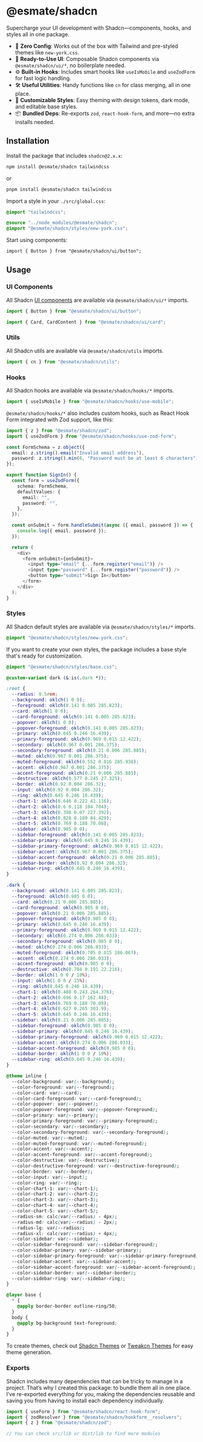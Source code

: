 # @esmate/shadcn

Supercharge your UI development with Shadcn—components, hooks, and styles all in one package.

- 🔧 **Zero Config**: Works out of the box with Tailwind and pre-styled themes like `new-york.css`.
- 🧩 **Ready-to-Use UI**: Composable Shadcn components via `@esmate/shadcn/ui/*`, no boilerplate needed.
- ⚙️ **Built-in Hooks**: Includes smart hooks like `useIsMobile` and `useZodForm` for fast logic handling.
- 🛠 **Useful Utilities**: Handy functions like `cn` for class merging, all in one place.
- 🎨 **Customizable Styles**: Easy theming with design tokens, dark mode, and editable base styles.
- 📦 **Bundled Deps**: Re-exports `zod`, `react-hook-form`, and more—no extra installs needed.

## Installation

Install the package that includes `shadcn@2.x.x`:

```sh
npm install @esmate/shadcn tailwindcss
```

or

```sh
pnpm install @esmate/shadcn tailwindcss
```

Import a style in your `./src/global.css`:

```css
@import "tailwindcss";

@source "../node_modules/@esmate/shadcn";
@import "@esmate/shadcn/styles/new-york.css";
```

Start using components:

```tsx
import { Button } from "@esmate/shadcn/ui/button";
```

## Usage

### UI Components

All Shadcn [UI components](https://ui.shadcn.com/docs/components/) are available via `@esmate/shadcn/ui/*` imports.

```typescript
import { Button } from "@esmate/shadcn/ui/button";

import { Card, CardContent } from "@esmate/shadcn/ui/card";
```

### Utils

All Shadcn utils are available via `@esmate/shadcn/utils` imports.

```typescript
import { cn } from "@esmate/shadcn/utils";
```

### Hooks

All Shadcn hooks are available via `@esmate/shadcn/hooks/*` imports.

```typescript
import { useIsMobile } from "@esmate/shadcn/hooks/use-mobile";
```

`@esmate/shadcn/hooks/*` also includes custom hooks, such as React Hook Form integrated with Zod support, like this:

```typescript
import { z } from "@esmate/shadcn/zod";
import { useZodForm } from "@esmate/shadcn/hooks/use-zod-form";

const FormSchema = z.object({
  email: z.string().email("Invalid email address"),
  password: z.string().min(6, "Password must be at least 6 characters"),
});

export function SignIn() {
  const form = useZodForm({
    schema: FormSchema,
    defaultValues: {
      email: "",
      password: "",
    },
  });

  const onSubmit = form.handleSubmit(async ({ email, password }) => {
    console.log({ email, password });
  });

  return (
    <div>
      <form onSubmit={onSubmit}>
        <input type="email" {...form.register("email")} />
        <input type="password" {...form.register("password")} />
        <button type="submit">Sign In</button>
      </form>
    </div>
  );
}
```

### Styles

All Shadcn default styles are available via `@esmate/shadcn/styles/*` imports.

```css
@import "@esmate/shadcn/styles/new-york.css";
```

If you want to create your own styles, the package includes a base style that's ready for customization.

```css
@import "@esmate/shadcn/styles/base.css";

@custom-variant dark (&:is(.dark *));

:root {
  --radius: 0.5rem;
  --background: oklch(1 0 0);
  --foreground: oklch(0.141 0.005 285.823);
  --card: oklch(1 0 0);
  --card-foreground: oklch(0.141 0.005 285.823);
  --popover: oklch(1 0 0);
  --popover-foreground: oklch(0.141 0.005 285.823);
  --primary: oklch(0.645 0.246 16.439);
  --primary-foreground: oklch(0.969 0.015 12.422);
  --secondary: oklch(0.967 0.001 286.375);
  --secondary-foreground: oklch(0.21 0.006 285.885);
  --muted: oklch(0.967 0.001 286.375);
  --muted-foreground: oklch(0.552 0.016 285.938);
  --accent: oklch(0.967 0.001 286.375);
  --accent-foreground: oklch(0.21 0.006 285.885);
  --destructive: oklch(0.577 0.245 27.325);
  --border: oklch(0.92 0.004 286.32);
  --input: oklch(0.92 0.004 286.32);
  --ring: oklch(0.645 0.246 16.439);
  --chart-1: oklch(0.646 0.222 41.116);
  --chart-2: oklch(0.6 0.118 184.704);
  --chart-3: oklch(0.398 0.07 227.392);
  --chart-4: oklch(0.828 0.189 84.429);
  --chart-5: oklch(0.769 0.188 70.08);
  --sidebar: oklch(0.985 0 0);
  --sidebar-foreground: oklch(0.141 0.005 285.823);
  --sidebar-primary: oklch(0.645 0.246 16.439);
  --sidebar-primary-foreground: oklch(0.969 0.015 12.422);
  --sidebar-accent: oklch(0.967 0.001 286.375);
  --sidebar-accent-foreground: oklch(0.21 0.006 285.885);
  --sidebar-border: oklch(0.92 0.004 286.32);
  --sidebar-ring: oklch(0.645 0.246 16.439);
}

.dark {
  --background: oklch(0.141 0.005 285.823);
  --foreground: oklch(0.985 0 0);
  --card: oklch(0.21 0.006 285.885);
  --card-foreground: oklch(0.985 0 0);
  --popover: oklch(0.21 0.006 285.885);
  --popover-foreground: oklch(0.985 0 0);
  --primary: oklch(0.645 0.246 16.439);
  --primary-foreground: oklch(0.969 0.015 12.422);
  --secondary: oklch(0.274 0.006 286.033);
  --secondary-foreground: oklch(0.985 0 0);
  --muted: oklch(0.274 0.006 286.033);
  --muted-foreground: oklch(0.705 0.015 286.067);
  --accent: oklch(0.274 0.006 286.033);
  --accent-foreground: oklch(0.985 0 0);
  --destructive: oklch(0.704 0.191 22.216);
  --border: oklch(1 0 0 / 10%);
  --input: oklch(1 0 0 / 15%);
  --ring: oklch(0.645 0.246 16.439);
  --chart-1: oklch(0.488 0.243 264.376);
  --chart-2: oklch(0.696 0.17 162.48);
  --chart-3: oklch(0.769 0.188 70.08);
  --chart-4: oklch(0.627 0.265 303.9);
  --chart-5: oklch(0.645 0.246 16.439);
  --sidebar: oklch(0.21 0.006 285.885);
  --sidebar-foreground: oklch(0.985 0 0);
  --sidebar-primary: oklch(0.645 0.246 16.439);
  --sidebar-primary-foreground: oklch(0.969 0.015 12.422);
  --sidebar-accent: oklch(0.274 0.006 286.033);
  --sidebar-accent-foreground: oklch(0.985 0 0);
  --sidebar-border: oklch(1 0 0 / 10%);
  --sidebar-ring: oklch(0.645 0.246 16.439);
}

@theme inline {
  --color-background: var(--background);
  --color-foreground: var(--foreground);
  --color-card: var(--card);
  --color-card-foreground: var(--card-foreground);
  --color-popover: var(--popover);
  --color-popover-foreground: var(--popover-foreground);
  --color-primary: var(--primary);
  --color-primary-foreground: var(--primary-foreground);
  --color-secondary: var(--secondary);
  --color-secondary-foreground: var(--secondary-foreground);
  --color-muted: var(--muted);
  --color-muted-foreground: var(--muted-foreground);
  --color-accent: var(--accent);
  --color-accent-foreground: var(--accent-foreground);
  --color-destructive: var(--destructive);
  --color-destructive-foreground: var(--destructive-foreground);
  --color-border: var(--border);
  --color-input: var(--input);
  --color-ring: var(--ring);
  --color-chart-1: var(--chart-1);
  --color-chart-2: var(--chart-2);
  --color-chart-3: var(--chart-3);
  --color-chart-4: var(--chart-4);
  --color-chart-5: var(--chart-5);
  --radius-sm: calc(var(--radius) - 4px);
  --radius-md: calc(var(--radius) - 2px);
  --radius-lg: var(--radius);
  --radius-xl: calc(var(--radius) + 4px);
  --color-sidebar: var(--sidebar);
  --color-sidebar-foreground: var(--sidebar-foreground);
  --color-sidebar-primary: var(--sidebar-primary);
  --color-sidebar-primary-foreground: var(--sidebar-primary-foreground);
  --color-sidebar-accent: var(--sidebar-accent);
  --color-sidebar-accent-foreground: var(--sidebar-accent-foreground);
  --color-sidebar-border: var(--sidebar-border);
  --color-sidebar-ring: var(--sidebar-ring);
}

@layer base {
  * {
    @apply border-border outline-ring/50;
  }
  body {
    @apply bg-background text-foreground;
  }
}
```

To create themes, check out [Shadcn Themes](https://ui.shadcn.com/themes) or [Tweakcn Themes](https://tweakcn.com/) for
easy theme generation.

### Exports

Shadcn includes many dependencies that can be tricky to manage in a project. That’s why I created this package: to
bundle them all in one place. I’ve re-exported everything for you, making the dependencies reusable and saving you from
having to install each dependency individually.

```typescript
import { useForm } from "@esmate/shadcn/react-hook-form";
import { zodResolver } from "@esmate/shadcn/hookform__resolvers";
import { z } from "@esmate/shadcn/zod";

// You can check src/lib or dist/lib to find more modules
```
